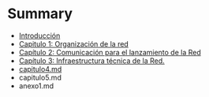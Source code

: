 # Summary

* [Introducción](README.md)
* [Capitulo 1: Organización de la red](capitulo1.md)
* [Capítulo 2: Comunicación para el lanzamiento de la Red](capitulo2.md)
* [Capítulo 3: Infraestructura técnica de la Red.](capitulo3.md)
* [capitulo4.md](capitulo4.md)
* capitulo5.md
* anexo1.md

